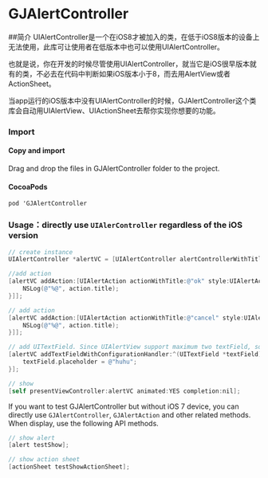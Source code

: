 # GJAlertController
##简介
UIAlertController是一个在iOS8才被加入的类，在低于iOS8版本的设备上无法使用，此库可让使用者在低版本中也可以使用UIAlertController。

也就是说，你在开发的时候尽管使用UIAlertController，就当它是iOS很早版本就有的类，不必去在代码中判断如果iOS版本小于8，而去用AlertView或者ActionSheet。

当app运行的iOS版本中没有UIAlertController的时候，GJAlertController这个类库会自动用UIAlertView、UIActionSheet去帮你实现你想要的功能。

### Import

#### Copy and import

Drag and drop the files in GJAlertController folder to the project.

#### CocoaPods

`pod 'GJAlertController`



### Usage：directly use `UIAlerController` regardless of the iOS version

```Objective-C
// create instance
UIAlertController *alertVC = [UIAlertController alertControllerWithTitle:@"title" message:@"message" preferredStyle:UIAlertControllerStyleAlert];

//add action
[alertVC addAction:[UIAlertAction actionWithTitle:@"ok" style:UIAlertActionStyleDefault handler:^(UIAlertAction * _Nonnull action) {
    NSLog(@"%@", action.title);
}]];

// add action
[alertVC addAction:[UIAlertAction actionWithTitle:@"cancel" style:UIAlertActionStyleDefault handler:^(UIAlertAction * _Nonnull action) {
    NSLog(@"%@", action.title);
}]];

// add UITextField. Since UIAlertView support maximum two textField, so if you add more than two UITextField, before iOS 8 it will only show first two, and iOS 8 or later will display all.
[alertVC addTextFieldWithConfigurationHandler:^(UITextField *textField) {
    textField.placeholder = @"huhu";
}];

// show
[self presentViewController:alertVC animated:YES completion:nil];
```

If you want to test GJAlertController but without iOS 7 device, you can directly use `GJAlertController`, `GJAlertAction` and other related methods. When display, use the following API methods.

```Objective-C
// show alert
[alert testShow];

// show action sheet
[actionSheet testShowActionSheet];
```
